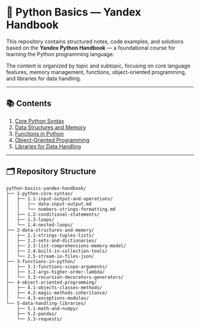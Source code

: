 # 🐍 Python Basics — Yandex Handbook

This repository contains structured notes, code examples, and solutions based on the **Yandex Python Handbook** — a foundational course for learning the Python programming language.

The content is organized by topic and subtopic, focusing on core language features, memory management, functions, object-oriented programming, and libraries for data handling.

---

## 📚 Contents

1. [Core Python Syntax](1-python-core-syntax/)
2. [Data Structures and Memory](2-data-structures-and-memory/)
3. [Functions in Python](3-functions-in-python/)
4. [Object-Oriented Programming](4-object-oriented-programming/)
5. [Libraries for Data Handling](5-data-handling-libraries/)

---

## 🗂 Repository Structure
```text
python-basics-yandex-handbook/
├── 1-python-core-syntax/
│   ├── 1.1-input-output-and-operations/
│   │   ├── data-input-output.md
│   │   └── numbers-strings-formatting.md
│   ├── 1.2-conditional-statements/
│   ├── 1.3-loops/
│   └── 1.4-nested-loops/
├── 2-data-structures-and-memory/
│   ├── 2.1-strings-tuples-lists/
│   ├── 2.2-sets-and-dictionaries/
│   ├── 2.3-list-comprehensions-memory-model/
│   ├── 2.4-built-in-collection-tools/
│   └── 2.5-stream-io-files-json/
├── 3-functions-in-python/
│   ├── 3.1-functions-scope-arguments/
│   ├── 3.2-args-higher-order-lambda/
│   └── 3.3-recursion-decorators-generators/
├── 4-object-oriented-programming/
│   ├── 4.1-objects-classes-methods/
│   ├── 4.2-magic-methods-inheritance/
│   └── 4.3-exceptions-modules/
└── 5-data-handling-libraries/
    ├── 5.1-math-and-numpy/
    ├── 5.2-pandas/
    └── 5.3-requests/
```